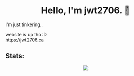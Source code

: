 <h1 align="center">Hello, I'm jwt2706. 👋</h1>

I'm just tinkering..

website is up tho :D<br/>
<https://jwt2706.ca>

## Stats:

<p align="center"><img src="https://github-readme-stats.vercel.app/api?username=jwt2706&show_icons=true&theme=transparent"></p>

[comment]: # (## Projects:)
[comment]: # (<a href="https://github.com/Resultats-de-Testes-Accessibles/RTA"><img src="https://github-readme-stats.vercel.app/api/pin/?username=read-me-35&repo=read-me-35.github.io&theme=transparent"></a>)
[comment]: # (<br>)
[comment]: # (<a href="https://github.com/uophotoclub/uophotoclub.github.io"><img src="https://github-readme-stats.vercel.app/api/pin/?username=uophotoclub&repo=uophotoclub.github.io&theme=transparent"></a>)


[comment]: # (Github repo widgets: https://github.com/anuraghazra/github-readme-stats)
